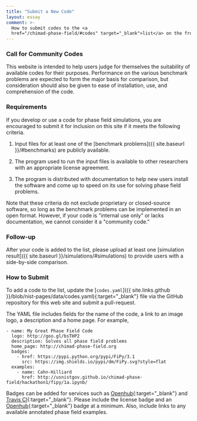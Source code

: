 ```yaml
---
title: "Submit a New Code"
layout: essay
comment: >-
  How to submit codes to the <a
  href="/chimad-phase-field/#codes" target="_blank">list</a> on the front page.
---
```


### Call for Community Codes

This website is intended to help users judge for themselves the
suitability of available codes for their purposes. Performance on the
various benchmark problems are expected to form the major basis for
comparison, but consideration should also be given to ease of
installation, use, and comprehension of the code.

### Requirements

If you develop or use a code for phase field simulations, you are
encouraged to submit it for inclusion on this site if it meets the
following criteria.

  1. Input files for at least one of the [benchmark problems]({{
     site.baseurl }}/#benchmarks) are publicly available.

  2. The program used to run the input files is available to other
     researchers with an appropriate license agreement.

  3. The program is distributed with documentation to help new users
     install the software and come up to speed on its use for solving
     phase field problems.

Note that these criteria do not exclude proprietary or closed-source
software, so long as the benchmark problems can be implemented in an
open format.  However, if your code is "internal use only" or lacks
documentation, we cannot consider it a "community code."

### Follow-up

After your code is added to the list, please upload at least one
[simulation result]({{ site.baseurl }}/simulations/#simulations) to
provide users with a side-by-side comparison.

### How to Submit

To add a code to the list, update the [`codes.yaml`]({{
site.links.github }}/blob/nist-pages/data/codes.yaml){:target="_blank"}
file via the GitHub repository for this web site and submit a
pull-request.

The YAML file includes fields for the name of the code, a link to an
image logo, a description and a home page. For example,

    - name: My Great Phase Field Code
      logo: http://goo.gl/bsTHP2
      description: Solves all phase field problems
      home_page: http://chimad-phase-field.org
      badges:
        - href: https://pypi.python.org/pypi/FiPy/3.1
          src: https://img.shields.io/pypi/dm/FiPy.svg?style=flat
      examples:
        - name: Cahn-Hilliard
          href: http://usnistgov.github.io/chimad-phase-field/hackathon1/fipy/1a.ipynb/

Badges can be added for services such as
[Openhub](https://www.openhub.net){:target="_blank"} and
[Travis CI](https://travis-ci.org){:target="_blank"}. Please include
the license badge and an
[Openhub](https://www.openhub.net){:target="_blank"} badge at a
minimum. Also, include links to any available annotated phase field
examples.
